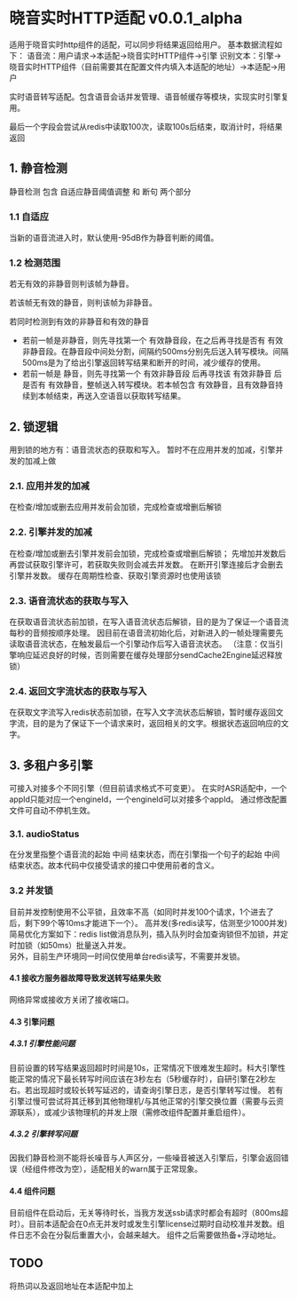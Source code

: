 # 晓音实时HTTP适配 v0.0.1_alpha
适用于晓音实时http组件的适配，可以同步将结果返回给用户。
基本数据流程如下：
语音流：用户请求->本适配->晓音实时HTTP组件->引擎
识别文本：引擎->晓音实时HTTP组件（目前需要其在配置文件内填入本适配的地址）->本适配->用户

实时语音转写适配。包含语音会话并发管理、语音帧缓存等模块，实现实时引擎复用。

最后一个字段会尝试从redis中读取100次，读取100s后结束，取消计时，将结果返回
## 1. 静音检测
静音检测 包含 自适应静音阈值调整 和 断句 两个部分
### 1.1 自适应
当新的语音流进入时，默认使用-95dB作为静音判断的阈值。

### 1.2 检测范围
若无有效的非静音则判该帧为静音。

若该帧无有效的静音，则判该帧为非静音。

若同时检测到有效的非静音和有效的静音
- 若前一帧是非静音，则先寻找第一个 有效静音段，在之后再寻找是否有 有效非静音段。在静音段中间处分割，间隔约500ms分别先后送入转写模块。间隔500ms是为了给出引擎返回转写结果和断开的时间，减少缓存的使用。
- 若前一帧是 静音，则先寻找第一个 有效非静音段 后再寻找该 有效非静音 后是否有 有效静音，整帧送入转写模块。若本帧包含 有效静音，且有效静音持续到本帧结束，再送入空语音以获取转写结果。

## 2. 锁逻辑
用到锁的地方有：语音流状态的获取和写入。 暂时不在应用并发的加减，引擎并发的加减上做

### 2.1. 应用并发的加减
在检查/增加或删去应用并发前会加锁，完成检查或增删后解锁

### 2.2. 引擎并发的加减
在检查/增加或删去引擎并发前会加锁，完成检查或增删后解锁； 先增加并发数后再尝试获取引擎许可，若获取失败则会减去并发数。 在断开引擎连接后才会删去引擎并发数。 缓存在周期性检查、获取引擎资源时也使用该锁

### 2.3. 语音流状态的获取与写入
在获取语音流状态前加锁，在写入语音流状态后解锁，目的是为了保证一个语音流每秒的音频按顺序处理。 因目前在语音流初始化后，对新进入的一帧处理需要先读取语音流状态，在触发最后一个引擎动作后写入语音流状态。
（注意：仅当引擎响应延迟良好的时候，否则需要在缓存处理部分sendCache2Engine延迟释放锁）

### 2.4. 返回文字流状态的获取与写入
在获取文字流写入redis状态前加锁，在写入文字流状态后解锁，暂时缓存返回文字流，目的是为了保证下一个请求来时，返回相关的文字。根据状态返回响应的文字。



## 3. 多租户多引擎
可接入对接多个不同引擎（但目前请求格式不可变更）。 在实时ASR适配中，一个appId只能对应一个engineId，一个engineId可以对接多个appId。 通过修改配置文件可自动不停机生效。

### 3.1. audioStatus
在分发里指整个语音流的起始 中间 结束状态，而在引擎指一个句子的起始 中间 结束状态。故本代码中仅接受请求的接口中使用前者的含义。

### 3.2 并发锁
目前并发控制使用不公平锁，且效率不高（如同时并发100个请求，1个进去了后，剩下99个等10ms才能进下一个）。 高并发(多redis读写，估测至少1000并发)简易优化方案如下：redis
list做消息队列，插入队列时会加查询锁但不加锁，并定时加锁（如50ms）批量送入并发。\
另外，目前生产环境同一时间仅使用单台redis读写，不需要并发锁。

#### 4.1 接收方服务器故障导致发送转写结果失败
网络异常或接收方关闭了接收端口。


#### 4.3 引擎问题

##### 4.3.1 引擎性能问题
目前设置的转写结果返回超时时间是10s，正常情况下很难发生超时。科大引擎性能正常的情况下最长转写时间应该在3秒左右（5秒缓存时），自研引擎在2秒左右。若出现超时或较长转写延迟的，请查询引擎日志，是否引擎转写过慢。
若有引擎过慢可尝试将其迁移到其他物理机/与其他正常的引擎交换位置（需要与云资源联系），或减少该物理机的并发上限（需修改组件配置并重启组件）。

##### 4.3.2 引擎转写问题
因我们静音检测不能将长噪音与人声区分，一些噪音被送入引擎后，引擎会返回错误（经组件修改为空），适配相关的warn属于正常现象。

#### 4.4 组件问题
目前组件在启动后，无关等待时长，当我方发送ssb请求时都会有超时（800ms超时）。目前本适配会在0点无并发时或发生引擎license过期时自动校准并发数。组件日志不会在分裂后重置大小，会越来越大。 组件之后需要做热备+浮动地址。


## TODO
将热词以及返回地址在本适配中加上
